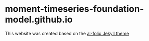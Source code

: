 # moment-timeseries-foundation-model.github.io

This website was created based on the [al-folio Jekyll theme](https://github.com/alshedivat/al-folio)
